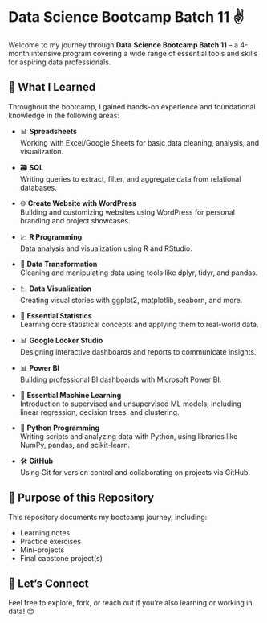 # Data Science Bootcamp Batch 11 ✌️

Welcome to my journey through **Data Science Bootcamp Batch 11** – a 4-month intensive program covering a wide range of essential tools and skills for aspiring data professionals.

## 🧠 What I Learned

Throughout the bootcamp, I gained hands-on experience and foundational knowledge in the following areas:

- 📊 **Spreadsheets**  
  Working with Excel/Google Sheets for basic data cleaning, analysis, and visualization.

- 🗃️ **SQL**  
  Writing queries to extract, filter, and aggregate data from relational databases.

- 🌐 **Create Website with WordPress**  
  Building and customizing websites using WordPress for personal branding and project showcases.

- 📈 **R Programming**  
  Data analysis and visualization using R and RStudio.

- 🔄 **Data Transformation**  
  Cleaning and manipulating data using tools like dplyr, tidyr, and pandas.

- 📉 **Data Visualization**  
  Creating visual stories with ggplot2, matplotlib, seaborn, and more.

- 📐 **Essential Statistics**  
  Learning core statistical concepts and applying them to real-world data.

- 📊 **Google Looker Studio**  
  Designing interactive dashboards and reports to communicate insights.

- 📊 **Power BI**  
  Building professional BI dashboards with Microsoft Power BI.

- 🤖 **Essential Machine Learning**  
  Introduction to supervised and unsupervised ML models, including linear regression, decision trees, and clustering.

- 🐍 **Python Programming**  
  Writing scripts and analyzing data with Python, using libraries like NumPy, pandas, and scikit-learn.

- 🛠️ **GitHub**  
  Using Git for version control and collaborating on projects via GitHub.

## 📌 Purpose of this Repository

This repository documents my bootcamp journey, including:
- Learning notes
- Practice exercises
- Mini-projects
- Final capstone project(s)

## 🚀 Let’s Connect

Feel free to explore, fork, or reach out if you’re also learning or working in data! 😊
